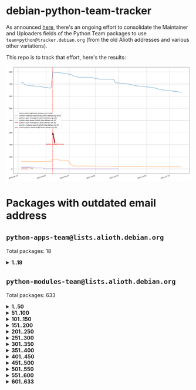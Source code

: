 # debian-python-team-tracker



As announced [here](https://lists.debian.org/debian-python/2021/08/msg00006.html), there's an ongoing effort to consolidate the Maintainer and Uploaders fields of the Python Team packages to use `team+python@tracker.debian.org` (from the old Alioth addresses and various other variations).



This repo is to track that effort, here's the results:



![Python team emails](images/python_team_emails.svg)


# Packages with outdated email address

## `python-apps-team@lists.alioth.debian.org`
Total packages: 18
<details>
<summary><b>1..18</b></summary>


| # | Package | Version |
| --- | --- | --- |
| 1 | [ctop](https://tracker.debian.org/ctop) | 1.0.0-2.1 |
| 2 | [cython](https://tracker.debian.org/cython) | 0.29.14-1 |
| 3 | [db2twitter](https://tracker.debian.org/db2twitter) | 0.6-1.1 |
| 4 | [dodgy](https://tracker.debian.org/dodgy) | 0.1.9-3 |
| 5 | [etm](https://tracker.debian.org/etm) | 3.2.30-1.1 |
| 6 | [firmware-microbit-micropython](https://tracker.debian.org/firmware-microbit-micropython) | 1.0.1-2 |
| 7 | [freealchemist](https://tracker.debian.org/freealchemist) | 0.5-1.1 |
| 8 | [kanboard-cli](https://tracker.debian.org/kanboard-cli) | 0.0.2-1.1 |
| 9 | [lightyears](https://tracker.debian.org/lightyears) | 1.4-2 |
| 10 | [muttdown](https://tracker.debian.org/muttdown) | 0.3.4-1 |
| 11 | [pelican](https://tracker.debian.org/pelican) | 4.0.1+dfsg-1.1 |
| 12 | [pipenv](https://tracker.debian.org/pipenv) | 11.9.0-1.1 |
| 13 | [prospector](https://tracker.debian.org/prospector) | 1.1.7-2 |
| 14 | [pybik](https://tracker.debian.org/pybik) | 3.0-3.1 |
| 15 | [retweet](https://tracker.debian.org/retweet) | 0.10-1.1 |
| 16 | [sen](https://tracker.debian.org/sen) | 0.6.1-0.1 |
| 17 | [sinntp](https://tracker.debian.org/sinntp) | 1.6-1.2 |
| 18 | [smem](https://tracker.debian.org/smem) | 1.5-1.1 |
</details>

## `python-modules-team@lists.alioth.debian.org`
Total packages: 633
<details>
<summary><b>1..50</b></summary>


| # | Package | Version |
| --- | --- | --- |
| 1 | [anorack](https://tracker.debian.org/anorack) | 0.2.7-1 |
| 2 | [anosql](https://tracker.debian.org/anosql) | 1.0.1-1 |
| 3 | [appdirs](https://tracker.debian.org/appdirs) | 1.4.4-1 |
| 4 | [asn1crypto](https://tracker.debian.org/asn1crypto) | 1.4.0-1 |
| 5 | [astral](https://tracker.debian.org/astral) | 1.6.1-2 |
| 6 | [authres](https://tracker.debian.org/authres) | 1.2.0-2 |
| 7 | [automat](https://tracker.debian.org/automat) | 20.2.0-1 |
| 8 | [azure-cosmos-table-python](https://tracker.debian.org/azure-cosmos-table-python) | 1.0.5+git20191025-5 |
| 9 | [bdist-nsi](https://tracker.debian.org/bdist-nsi) | 0.1.5-2 |
| 10 | [behave](https://tracker.debian.org/behave) | 1.2.6-3 |
| 11 | [bernhard](https://tracker.debian.org/bernhard) | 0.2.6-2 |
| 12 | [betamax](https://tracker.debian.org/betamax) | 0.8.1-2 |
| 13 | [bibtexparser](https://tracker.debian.org/bibtexparser) | 1.1.0+ds-3 |
| 14 | [binaryornot](https://tracker.debian.org/binaryornot) | 0.4.4+dfsg-4 |
| 15 | [bitstruct](https://tracker.debian.org/bitstruct) | 8.9.0-1 |
| 16 | [case](https://tracker.debian.org/case) | 1.5.3+dfsg-3 |
| 17 | [celery-batches](https://tracker.debian.org/celery-batches) | 0.2-2 |
| 18 | [celery-haystack](https://tracker.debian.org/celery-haystack) | 0.10-4 |
| 19 | [cerealizer](https://tracker.debian.org/cerealizer) | 0.8.1-3 |
| 20 | [chardet](https://tracker.debian.org/chardet) | 4.0.0-1 |
| 21 | [chargebee-python](https://tracker.debian.org/chargebee-python) | 1.6.6-1 |
| 22 | [chargebee2-python](https://tracker.debian.org/chargebee2-python) | 2.7.3-1 |
| 23 | [circuits](https://tracker.debian.org/circuits) | 3.1.0+ds1-2 |
| 24 | [codicefiscale](https://tracker.debian.org/codicefiscale) | 0.9+ds0-2 |
| 25 | [colorclass](https://tracker.debian.org/colorclass) | 2.2.0-2.1 |
| 26 | [colorspacious](https://tracker.debian.org/colorspacious) | 1.1.2-2 |
| 27 | [commonmark](https://tracker.debian.org/commonmark) | 0.9.1-3 |
| 28 | [constantly](https://tracker.debian.org/constantly) | 15.1.0-2 |
| 29 | [contextlib2](https://tracker.debian.org/contextlib2) | 0.6.0.post1-1 |
| 30 | [cookiecutter](https://tracker.debian.org/cookiecutter) | 1.7.3-1 |
| 31 | [coreapi](https://tracker.debian.org/coreapi) | 2.3.3-4 |
| 32 | [coreschema](https://tracker.debian.org/coreschema) | 0.0.4-3 |
| 33 | [cov-core](https://tracker.debian.org/cov-core) | 1.15.0-3 |
| 34 | [cppy](https://tracker.debian.org/cppy) | 1.1.0-2 |
| 35 | [cram](https://tracker.debian.org/cram) | 0.7-4 |
| 36 | [cssutils](https://tracker.debian.org/cssutils) | 1.0.2-3 |
| 37 | [d2to1](https://tracker.debian.org/d2to1) | 0.2.12-2 |
| 38 | [deap](https://tracker.debian.org/deap) | 1.3.1-2 |
| 39 | [debiancontributors](https://tracker.debian.org/debiancontributors) | 0.7.8-2 |
| 40 | [devpi-common](https://tracker.debian.org/devpi-common) | 3.2.2-1.1 |
| 41 | [django-ajax-selects](https://tracker.debian.org/django-ajax-selects) | 1.7.0-3 |
| 42 | [django-anymail](https://tracker.debian.org/django-anymail) | 7.1.0-1 |
| 43 | [django-bitfield](https://tracker.debian.org/django-bitfield) | 1.9.6-2 |
| 44 | [django-dirtyfields](https://tracker.debian.org/django-dirtyfields) | 1.3.1-2 |
| 45 | [django-downloadview](https://tracker.debian.org/django-downloadview) | 2.1.1-1 |
| 46 | [django-environ](https://tracker.debian.org/django-environ) | 0.4.4-2 |
| 47 | [django-filter](https://tracker.debian.org/django-filter) | 2.4.0-1 |
| 48 | [django-hvad](https://tracker.debian.org/django-hvad) | 1.8.0-1.1 |
| 49 | [django-impersonate](https://tracker.debian.org/django-impersonate) | 1.5-1 |
| 50 | [django-js-reverse](https://tracker.debian.org/django-js-reverse) | 0.7.3-1.1 |
</details>
<details>
<summary><b>51..100</b></summary>

| # | Package | Version |
| --- | --- | --- |
| 51 | [django-macaddress](https://tracker.debian.org/django-macaddress) | 1.5.0-2 |
| 52 | [django-markupfield](https://tracker.debian.org/django-markupfield) | 2.0.0-1 |
| 53 | [django-memoize](https://tracker.debian.org/django-memoize) | 2.2.0+dfsg-1 |
| 54 | [django-nose](https://tracker.debian.org/django-nose) | 1.4.6-2.1 |
| 55 | [django-notification](https://tracker.debian.org/django-notification) | 1.2.0-3 |
| 56 | [django-organizations](https://tracker.debian.org/django-organizations) | 1.1.2-1 |
| 57 | [django-pagination](https://tracker.debian.org/django-pagination) | 1.0.7-4 |
| 58 | [django-paintstore](https://tracker.debian.org/django-paintstore) | 0.2-4 |
| 59 | [django-picklefield](https://tracker.debian.org/django-picklefield) | 3.0.1-1 |
| 60 | [django-pipeline](https://tracker.debian.org/django-pipeline) | 1.6.14-3 |
| 61 | [django-q](https://tracker.debian.org/django-q) | 1.2.1-1 |
| 62 | [django-recurrence](https://tracker.debian.org/django-recurrence) | 1.10.3-1 |
| 63 | [django-redis-sessions](https://tracker.debian.org/django-redis-sessions) | 0.6.1-2 |
| 64 | [django-simple-redis-admin](https://tracker.debian.org/django-simple-redis-admin) | 1.4.0-2 |
| 65 | [django-stronghold](https://tracker.debian.org/django-stronghold) | 0.3.0+debian-2 |
| 66 | [django-webpack-loader](https://tracker.debian.org/django-webpack-loader) | 0.6.0-2 |
| 67 | [django-websocket-redis](https://tracker.debian.org/django-websocket-redis) | 0.4.7-2 |
| 68 | [django-wkhtmltopdf](https://tracker.debian.org/django-wkhtmltopdf) | 3.3.0-1 |
| 69 | [django-xmlrpc](https://tracker.debian.org/django-xmlrpc) | 0.1.8-2 |
| 70 | [djangorestframework-api-key](https://tracker.debian.org/djangorestframework-api-key) | 2.0.0-2 |
| 71 | [dkimpy](https://tracker.debian.org/dkimpy) | 1.0.5-1 |
| 72 | [dnsdiag](https://tracker.debian.org/dnsdiag) | 1.7.0-1 |
| 73 | [dockerpty](https://tracker.debian.org/dockerpty) | 0.4.1-2 |
| 74 | [dominate](https://tracker.debian.org/dominate) | 2.3.1-2 |
| 75 | [doublex](https://tracker.debian.org/doublex) | 1.9.2-1 |
| 76 | [drf-generators](https://tracker.debian.org/drf-generators) | 0.5.0-1 |
| 77 | [elasticsearch-curator](https://tracker.debian.org/elasticsearch-curator) | 5.8.1-1 |
| 78 | [entrypoints](https://tracker.debian.org/entrypoints) | 0.3-3 |
| 79 | [enum34](https://tracker.debian.org/enum34) | 1.1.6-4 |
| 80 | [enzyme](https://tracker.debian.org/enzyme) | 0.4.1-2 |
| 81 | [exam](https://tracker.debian.org/exam) | 0.10.5-3 |
| 82 | [factory-boy](https://tracker.debian.org/factory-boy) | 2.11.1-3 |
| 83 | [faker](https://tracker.debian.org/faker) | 0.9.3-0.1 |
| 84 | [fakesleep](https://tracker.debian.org/fakesleep) | 0.1-2 |
| 85 | [fastchunking](https://tracker.debian.org/fastchunking) | 0.0.3-2 |
| 86 | [feedgenerator](https://tracker.debian.org/feedgenerator) | 1.9-2 |
| 87 | [flake8-polyfill](https://tracker.debian.org/flake8-polyfill) | 1.0.2-2 |
| 88 | [flask-api](https://tracker.debian.org/flask-api) | 1.1+dfsg-1.1 |
| 89 | [flask-assets](https://tracker.debian.org/flask-assets) | 2.0-1 |
| 90 | [flask-babelex](https://tracker.debian.org/flask-babelex) | 0.9.4-1 |
| 91 | [flask-bcrypt](https://tracker.debian.org/flask-bcrypt) | 0.7.1-2 |
| 92 | [flask-compress](https://tracker.debian.org/flask-compress) | 1.4.0-3 |
| 93 | [flask-gravatar](https://tracker.debian.org/flask-gravatar) | 0.4.2-2 |
| 94 | [flask-htmlmin](https://tracker.debian.org/flask-htmlmin) | 1.3.2-2 |
| 95 | [flask-ldapconn](https://tracker.debian.org/flask-ldapconn) | 0.7.2-1.1 |
| 96 | [flask-limiter](https://tracker.debian.org/flask-limiter) | 1.0.1-2 |
| 97 | [flask-login](https://tracker.debian.org/flask-login) | 0.5.0-1 |
| 98 | [flask-mail](https://tracker.debian.org/flask-mail) | 0.9.1+dfsg1-1.1 |
| 99 | [flask-mongoengine](https://tracker.debian.org/flask-mongoengine) | 0.9.3-4 |
| 100 | [flask-multistatic](https://tracker.debian.org/flask-multistatic) | 1.0-2 |
</details>
<details>
<summary><b>101..150</b></summary>

| # | Package | Version |
| --- | --- | --- |
| 101 | [flask-paranoid](https://tracker.debian.org/flask-paranoid) | 0.2.0-3.1 |
| 102 | [flask-script](https://tracker.debian.org/flask-script) | 2.0.6-2 |
| 103 | [flask-silk](https://tracker.debian.org/flask-silk) | 0.2-18 |
| 104 | [flask-wtf](https://tracker.debian.org/flask-wtf) | 0.14.3-1 |
| 105 | [flufl.bounce](https://tracker.debian.org/flufl.bounce) | 3.0.1-1 |
| 106 | [flufl.enum](https://tracker.debian.org/flufl.enum) | 4.1.1-3 |
| 107 | [flufl.i18n](https://tracker.debian.org/flufl.i18n) | 3.0.1-1 |
| 108 | [flufl.lock](https://tracker.debian.org/flufl.lock) | 5.0.1-1 |
| 109 | [flufl.password](https://tracker.debian.org/flufl.password) | 1.3-3 |
| 110 | [flufl.testing](https://tracker.debian.org/flufl.testing) | 0.7-2 |
| 111 | [gerritlib](https://tracker.debian.org/gerritlib) | 0.8.0-2 |
| 112 | [gmplot](https://tracker.debian.org/gmplot) | 1.2.0-2 |
| 113 | [gtextfsm](https://tracker.debian.org/gtextfsm) | 1.1.0-2 |
| 114 | [gtts](https://tracker.debian.org/gtts) | 2.0.3-1 |
| 115 | [gtts-token](https://tracker.debian.org/gtts-token) | 1.1.3-1 |
| 116 | [guzzle-sphinx-theme](https://tracker.debian.org/guzzle-sphinx-theme) | 0.7.11-5 |
| 117 | [hachoir](https://tracker.debian.org/hachoir) | 3.1.0+dfsg-3 |
| 118 | [haproxy-log-analysis](https://tracker.debian.org/haproxy-log-analysis) | 2.0~b0-2 |
| 119 | [heapdict](https://tracker.debian.org/heapdict) | 1.0.1-1 |
| 120 | [hiro](https://tracker.debian.org/hiro) | 0.5-2 |
| 121 | [httpx](https://tracker.debian.org/httpx) | 0.16.1-1 |
| 122 | [hypothesis-auto](https://tracker.debian.org/hypothesis-auto) | 1.1.4-2 |
| 123 | [importmagic](https://tracker.debian.org/importmagic) | 0.1.7-2 |
| 124 | [inflection](https://tracker.debian.org/inflection) | 0.3.1-2 |
| 125 | [isodate](https://tracker.debian.org/isodate) | 0.6.0-2 |
| 126 | [itypes](https://tracker.debian.org/itypes) | 1.1.0-4 |
| 127 | [jaraco.itertools](https://tracker.debian.org/jaraco.itertools) | 2.0.1-4 |
| 128 | [javaproperties](https://tracker.debian.org/javaproperties) | 0.7.0-1 |
| 129 | [jinja2-time](https://tracker.debian.org/jinja2-time) | 0.2.0-2 |
| 130 | [jpylyzer](https://tracker.debian.org/jpylyzer) | 2.0.0-3 |
| 131 | [json-tricks](https://tracker.debian.org/json-tricks) | 3.11.0-2 |
| 132 | [jsonhyperschema-codec](https://tracker.debian.org/jsonhyperschema-codec) | 1.0.3-2 |
| 133 | [junos-eznc](https://tracker.debian.org/junos-eznc) | 2.1.7-3 |
| 134 | [jupyter-sphinx-theme](https://tracker.debian.org/jupyter-sphinx-theme) | 0.0.6+ds1-10 |
| 135 | [kitchen](https://tracker.debian.org/kitchen) | 1.2.6-2 |
| 136 | [kivy](https://tracker.debian.org/kivy) | 1.11.0-2 |
| 137 | [lazr.delegates](https://tracker.debian.org/lazr.delegates) | 2.0.3-2 |
| 138 | [lazr.smtptest](https://tracker.debian.org/lazr.smtptest) | 2.0.3-2 |
| 139 | [lexicon](https://tracker.debian.org/lexicon) | 3.3.17-1 |
| 140 | [libthumbor](https://tracker.debian.org/libthumbor) | 1.3.3-2 |
| 141 | [logilab-constraint](https://tracker.debian.org/logilab-constraint) | 0.6.0-2 |
| 142 | [mako](https://tracker.debian.org/mako) | 1.1.3+ds1-2 |
| 143 | [manuel](https://tracker.debian.org/manuel) | 1.10.1-2 |
| 144 | [markupsafe](https://tracker.debian.org/markupsafe) | 1.1.1-1 |
| 145 | [mercurial-extension-utils](https://tracker.debian.org/mercurial-extension-utils) | 1.5.1-1 |
| 146 | [mercurial-extension-utils](https://tracker.debian.org/mercurial-extension-utils) | 1.5.1-3 |
| 147 | [mercurial-keyring](https://tracker.debian.org/mercurial-keyring) | 1.3.1-3 |
| 148 | [microsoft-authentication-extensions-for-python](https://tracker.debian.org/microsoft-authentication-extensions-for-python) | 0.3.0-1 |
| 149 | [milksnake](https://tracker.debian.org/milksnake) | 0.1.5-1 |
| 150 | [mimerender](https://tracker.debian.org/mimerender) | 0.6.0-2 |
</details>
<details>
<summary><b>151..200</b></summary>

| # | Package | Version |
| --- | --- | --- |
| 151 | [mmllib](https://tracker.debian.org/mmllib) | 0.3.0.post1-2 |
| 152 | [mockldap](https://tracker.debian.org/mockldap) | 0.3.0-4 |
| 153 | [modernize](https://tracker.debian.org/modernize) | 0.7-2 |
| 154 | [moksha.common](https://tracker.debian.org/moksha.common) | 1.2.5-4 |
| 155 | [mrtparse](https://tracker.debian.org/mrtparse) | 1.6-2 |
| 156 | [musicbrainzngs](https://tracker.debian.org/musicbrainzngs) | 0.7.1-2 |
| 157 | [mutagen](https://tracker.debian.org/mutagen) | 1.45.1-2 |
| 158 | [mwic](https://tracker.debian.org/mwic) | 0.7.8-1 |
| 159 | [mysql-connector-python](https://tracker.debian.org/mysql-connector-python) | 8.0.15-2 |
| 160 | [nb2plots](https://tracker.debian.org/nb2plots) | 0.6-2 |
| 161 | [netmiko](https://tracker.debian.org/netmiko) | 2.4.2-1 |
| 162 | [networkx](https://tracker.debian.org/networkx) | 2.5+ds-2 |
| 163 | [nose](https://tracker.debian.org/nose) | 1.3.7-6 |
| 164 | [nose2](https://tracker.debian.org/nose2) | 0.9.2-1 |
| 165 | [nose2-cov](https://tracker.debian.org/nose2-cov) | 1.0a4-3 |
| 166 | [ntplib](https://tracker.debian.org/ntplib) | 0.3.3-2 |
| 167 | [numpy-stl](https://tracker.debian.org/numpy-stl) | 2.9.0-1 |
| 168 | [numpydoc](https://tracker.debian.org/numpydoc) | 1.1.0-3 |
| 169 | [obsub](https://tracker.debian.org/obsub) | 0.2-4 |
| 170 | [okasha](https://tracker.debian.org/okasha) | 0.2.4-4 |
| 171 | [overpass](https://tracker.debian.org/overpass) | 0.7-1 |
| 172 | [pastescript](https://tracker.debian.org/pastescript) | 2.0.2-4 |
| 173 | [pcapy](https://tracker.debian.org/pcapy) | 0.11.4-2 |
| 174 | [pdfkit](https://tracker.debian.org/pdfkit) | 0.6.1-2 |
| 175 | [pep8](https://tracker.debian.org/pep8) | 1.7.1-9 |
| 176 | [pep8-naming](https://tracker.debian.org/pep8-naming) | 0.10.0-1 |
| 177 | [pg8000](https://tracker.debian.org/pg8000) | 1.10.6-2 |
| 178 | [pidcat](https://tracker.debian.org/pidcat) | 2.1.0-4 |
| 179 | [pilkit](https://tracker.debian.org/pilkit) | 2.0-3 |
| 180 | [plastex](https://tracker.debian.org/plastex) | 2.1-2 |
| 181 | [ply](https://tracker.debian.org/ply) | 3.11-4 |
| 182 | [portio](https://tracker.debian.org/portio) | 0.5-4 |
| 183 | [postgresfixture](https://tracker.debian.org/postgresfixture) | 0.4.2-1 |
| 184 | [power](https://tracker.debian.org/power) | 1.4+dfsg-4 |
| 185 | [pprintpp](https://tracker.debian.org/pprintpp) | 0.4.0-2 |
| 186 | [preggy](https://tracker.debian.org/preggy) | 1.4.4-1 |
| 187 | [prettytable](https://tracker.debian.org/prettytable) | 0.7.2-5 |
| 188 | [proxmoxer](https://tracker.debian.org/proxmoxer) | 1.0.3-2 |
| 189 | [ptable](https://tracker.debian.org/ptable) | 0.9.2-2 |
| 190 | [py-macaroon-bakery](https://tracker.debian.org/py-macaroon-bakery) | 1.3.1-1 |
| 191 | [py-radix](https://tracker.debian.org/py-radix) | 0.10.0-3 |
| 192 | [py3dns](https://tracker.debian.org/py3dns) | 3.2.1-1 |
| 193 | [pyasn1](https://tracker.debian.org/pyasn1) | 0.4.8-1 |
| 194 | [pybindgen](https://tracker.debian.org/pybindgen) | 0.20.0+dfsg1-2 |
| 195 | [pycairo](https://tracker.debian.org/pycairo) | 1.16.2-3 |
| 196 | [pycairo](https://tracker.debian.org/pycairo) | 1.16.2-4 |
| 197 | [pycallgraph](https://tracker.debian.org/pycallgraph) | 1.1.3-1.2 |
| 198 | [pycifrw](https://tracker.debian.org/pycifrw) | 4.4-2 |
| 199 | [pyclamd](https://tracker.debian.org/pyclamd) | 0.4.0-2 |
| 200 | [pycodestyle](https://tracker.debian.org/pycodestyle) | 2.6.0-1 |
</details>
<details>
<summary><b>201..250</b></summary>

| # | Package | Version |
| --- | --- | --- |
| 201 | [pycparser](https://tracker.debian.org/pycparser) | 2.20-3 |
| 202 | [pycxx](https://tracker.debian.org/pycxx) | 7.1.4-0.2 |
| 203 | [pydbus](https://tracker.debian.org/pydbus) | 0.6.0-4 |
| 204 | [pydenticon](https://tracker.debian.org/pydenticon) | 0.3.1-2 |
| 205 | [pydispatcher](https://tracker.debian.org/pydispatcher) | 2.0.5-2 |
| 206 | [pydle](https://tracker.debian.org/pydle) | 0.9.4-2 |
| 207 | [pyeapi](https://tracker.debian.org/pyeapi) | 0.8.1-2 |
| 208 | [pyee](https://tracker.debian.org/pyee) | 7.0.2-1 |
| 209 | [pyenchant](https://tracker.debian.org/pyenchant) | 3.2.0-1 |
| 210 | [pyfg](https://tracker.debian.org/pyfg) | 0.50-2 |
| 211 | [pyfiglet](https://tracker.debian.org/pyfiglet) | 0.8.0+dfsg-1 |
| 212 | [pyfribidi](https://tracker.debian.org/pyfribidi) | 0.12.0+repack-7 |
| 213 | [pygame](https://tracker.debian.org/pygame) | 1.9.6+dfsg-2 |
| 214 | [pygeoif](https://tracker.debian.org/pygeoif) | 0.7-2 |
| 215 | [pygments](https://tracker.debian.org/pygments) | 2.3.1+dfsg-3 |
| 216 | [pygtail](https://tracker.debian.org/pygtail) | 0.6.1-2 |
| 217 | [pygtkspellcheck](https://tracker.debian.org/pygtkspellcheck) | 4.0.5-2 |
| 218 | [pyhamcrest](https://tracker.debian.org/pyhamcrest) | 1.9.0-3 |
| 219 | [pyinotify](https://tracker.debian.org/pyinotify) | 0.9.6-1.3 |
| 220 | [pyiosxr](https://tracker.debian.org/pyiosxr) | 0.52-1.1 |
| 221 | [pyjavaproperties](https://tracker.debian.org/pyjavaproperties) | 0.7-2 |
| 222 | [pyjokes](https://tracker.debian.org/pyjokes) | 0.5.0-3 |
| 223 | [pykcs11](https://tracker.debian.org/pykcs11) | 1.5.10-1 |
| 224 | [pylama](https://tracker.debian.org/pylama) | 7.4.3-3 |
| 225 | [pylibmc](https://tracker.debian.org/pylibmc) | 1.5.2-3 |
| 226 | [pylint-celery](https://tracker.debian.org/pylint-celery) | 0.3-5 |
| 227 | [pylint-common](https://tracker.debian.org/pylint-common) | 0.2.5-4 |
| 228 | [pylint-django](https://tracker.debian.org/pylint-django) | 2.0.13-1 |
| 229 | [pylint-flask](https://tracker.debian.org/pylint-flask) | 0.5-4 |
| 230 | [pylint-plugin-utils](https://tracker.debian.org/pylint-plugin-utils) | 0.6-1 |
| 231 | [pymacs](https://tracker.debian.org/pymacs) | 0.25-3 |
| 232 | [pymilter](https://tracker.debian.org/pymilter) | 1.0.4-2 |
| 233 | [pymodbus](https://tracker.debian.org/pymodbus) | 2.1.0+dfsg-2 |
| 234 | [pymssql](https://tracker.debian.org/pymssql) | 2.1.4+dfsg-3 |
| 235 | [pynag](https://tracker.debian.org/pynag) | 1.1.2+dfsg-2 |
| 236 | [pynliner](https://tracker.debian.org/pynliner) | 0.8.0-2 |
| 237 | [pyopengl](https://tracker.debian.org/pyopengl) | 3.1.5+dfsg-1 |
| 238 | [pyparsing](https://tracker.debian.org/pyparsing) | 2.4.7-1 |
| 239 | [pyphen](https://tracker.debian.org/pyphen) | 0.9.5-3 |
| 240 | [pyprind](https://tracker.debian.org/pyprind) | 2.11.2-2 |
| 241 | [pyquery](https://tracker.debian.org/pyquery) | 1.2.9-4 |
| 242 | [pyrad](https://tracker.debian.org/pyrad) | 2.1-2 |
| 243 | [pyrsistent](https://tracker.debian.org/pyrsistent) | 0.15.5-1 |
| 244 | [pysimplesoap](https://tracker.debian.org/pysimplesoap) | 1.16.2-3 |
| 245 | [pysmi](https://tracker.debian.org/pysmi) | 0.3.2-2 |
| 246 | [pysodium](https://tracker.debian.org/pysodium) | 0.7.0-2 |
| 247 | [pyspf](https://tracker.debian.org/pyspf) | 2.0.14-2 |
| 248 | [pysrt](https://tracker.debian.org/pysrt) | 1.0.1-2 |
| 249 | [pyssim](https://tracker.debian.org/pyssim) | 0.2-2 |
| 250 | [pytaglib](https://tracker.debian.org/pytaglib) | 0.3.6+dfsg-2 |
</details>
<details>
<summary><b>251..300</b></summary>

| # | Package | Version |
| --- | --- | --- |
| 251 | [pytds](https://tracker.debian.org/pytds) | 1.10.0-1 |
| 252 | [pytest-arraydiff](https://tracker.debian.org/pytest-arraydiff) | 0.3-1 |
| 253 | [pytest-bdd](https://tracker.debian.org/pytest-bdd) | 3.2.1-1 |
| 254 | [pytest-cookies](https://tracker.debian.org/pytest-cookies) | 0.4.0-1 |
| 255 | [pytest-django](https://tracker.debian.org/pytest-django) | 3.5.1-1 |
| 256 | [pytest-expect](https://tracker.debian.org/pytest-expect) | 1.1.0-2 |
| 257 | [pytest-forked](https://tracker.debian.org/pytest-forked) | 1.3.0-1 |
| 258 | [pytest-httpbin](https://tracker.debian.org/pytest-httpbin) | 1.0.0-2 |
| 259 | [pytest-instafail](https://tracker.debian.org/pytest-instafail) | 0.4.2-1 |
| 260 | [pytest-remotedata](https://tracker.debian.org/pytest-remotedata) | 0.3.2-1 |
| 261 | [pytest-runner](https://tracker.debian.org/pytest-runner) | 2.11.1-1.2 |
| 262 | [pytest-sugar](https://tracker.debian.org/pytest-sugar) | 0.9.4-1 |
| 263 | [pytest-tornado](https://tracker.debian.org/pytest-tornado) | 0.8.1-1 |
| 264 | [pytest-vcr](https://tracker.debian.org/pytest-vcr) | 1.0.2-2 |
| 265 | [python-activipy](https://tracker.debian.org/python-activipy) | 0.1-7 |
| 266 | [python-adal](https://tracker.debian.org/python-adal) | 1.2.2-1 |
| 267 | [python-agate-excel](https://tracker.debian.org/python-agate-excel) | 0.2.3-1 |
| 268 | [python-aiohttp-security](https://tracker.debian.org/python-aiohttp-security) | 0.4.0-2 |
| 269 | [python-aiohttp-session](https://tracker.debian.org/python-aiohttp-session) | 2.9.0-2 |
| 270 | [python-aioinflux](https://tracker.debian.org/python-aioinflux) | 0.9.0-2 |
| 271 | [python-aiomeasures](https://tracker.debian.org/python-aiomeasures) | 0.5.14-3 |
| 272 | [python-amqplib](https://tracker.debian.org/python-amqplib) | 1.0.2-2 |
| 273 | [python-apptools](https://tracker.debian.org/python-apptools) | 4.5.0-1.1 |
| 274 | [python-aptly](https://tracker.debian.org/python-aptly) | 0.12.10-2 |
| 275 | [python-args](https://tracker.debian.org/python-args) | 0.1.0-3 |
| 276 | [python-arpy](https://tracker.debian.org/python-arpy) | 1.1.1-4 |
| 277 | [python-astor](https://tracker.debian.org/python-astor) | 0.8.1-1 |
| 278 | [python-async-timeout](https://tracker.debian.org/python-async-timeout) | 3.0.1-1.1 |
| 279 | [python-base58](https://tracker.debian.org/python-base58) | 1.0.3-1.1 |
| 280 | [python-bcdoc](https://tracker.debian.org/python-bcdoc) | 0.16.0-2 |
| 281 | [python-bioblend](https://tracker.debian.org/python-bioblend) | 0.7.0-3 |
| 282 | [python-bitbucket-api](https://tracker.debian.org/python-bitbucket-api) | 0.5.0-3 |
| 283 | [python-box](https://tracker.debian.org/python-box) | 3.4.6-2 |
| 284 | [python-btrees](https://tracker.debian.org/python-btrees) | 4.3.1-2 |
| 285 | [python-cachecontrol](https://tracker.debian.org/python-cachecontrol) | 0.12.6-1 |
| 286 | [python-can](https://tracker.debian.org/python-can) | 3.3.2.final~github-2 |
| 287 | [python-cement](https://tracker.debian.org/python-cement) | 2.10.0-2 |
| 288 | [python-cerberus](https://tracker.debian.org/python-cerberus) | 1.3.2-1 |
| 289 | [python-click-log](https://tracker.debian.org/python-click-log) | 0.2.1-2 |
| 290 | [python-click-threading](https://tracker.debian.org/python-click-threading) | 0.4.4-2 |
| 291 | [python-clint](https://tracker.debian.org/python-clint) | 0.5.1-3 |
| 292 | [python-cluster](https://tracker.debian.org/python-cluster) | 1.3.3-3 |
| 293 | [python-cmarkgfm](https://tracker.debian.org/python-cmarkgfm) | 0.4.2-1 |
| 294 | [python-coloredlogs](https://tracker.debian.org/python-coloredlogs) | 7.3-2 |
| 295 | [python-colour](https://tracker.debian.org/python-colour) | 0.1.5-2 |
| 296 | [python-commentjson](https://tracker.debian.org/python-commentjson) | 0.8.3-2 |
| 297 | [python-consul](https://tracker.debian.org/python-consul) | 0.7.1-1.1 |
| 298 | [python-cookies](https://tracker.debian.org/python-cookies) | 2.2.1-3 |
| 299 | [python-cpuinfo](https://tracker.debian.org/python-cpuinfo) | 5.0.0-2 |
| 300 | [python-crcmod](https://tracker.debian.org/python-crcmod) | 1.7+dfsg-2 |
</details>
<details>
<summary><b>301..350</b></summary>

| # | Package | Version |
| --- | --- | --- |
| 301 | [python-cs](https://tracker.debian.org/python-cs) | 2.7.1-1 |
| 302 | [python-cssselect2](https://tracker.debian.org/python-cssselect2) | 0.3.0-1 |
| 303 | [python-dbfread](https://tracker.debian.org/python-dbfread) | 2.0.7-3 |
| 304 | [python-decorator](https://tracker.debian.org/python-decorator) | 4.4.2-2 |
| 305 | [python-demjson](https://tracker.debian.org/python-demjson) | 2.2.4-5 |
| 306 | [python-diaspy](https://tracker.debian.org/python-diaspy) | 0.6.0-2 |
| 307 | [python-dict2xml](https://tracker.debian.org/python-dict2xml) | 1.7.0-1 |
| 308 | [python-dictobj](https://tracker.debian.org/python-dictobj) | 0.4-4 |
| 309 | [python-distro](https://tracker.debian.org/python-distro) | 1.5.0-1 |
| 310 | [python-distutils-extra](https://tracker.debian.org/python-distutils-extra) | 2.45 |
| 311 | [python-django-casclient](https://tracker.debian.org/python-django-casclient) | 1.5.3-1 |
| 312 | [python-django-dbconn-retry](https://tracker.debian.org/python-django-dbconn-retry) | 0.1.5-1.1 |
| 313 | [python-django-etcd-settings](https://tracker.debian.org/python-django-etcd-settings) | 0.1.13+dfsg-3 |
| 314 | [python-django-gravatar2](https://tracker.debian.org/python-django-gravatar2) | 1.4.4-2 |
| 315 | [python-django-jsonfield](https://tracker.debian.org/python-django-jsonfield) | 1.4.0-2 |
| 316 | [python-django-push-notifications](https://tracker.debian.org/python-django-push-notifications) | 1.4.1-1 |
| 317 | [python-django-simple-history](https://tracker.debian.org/python-django-simple-history) | 2.7.0-1.1 |
| 318 | [python-django-split-settings](https://tracker.debian.org/python-django-split-settings) | 0.3.0-2 |
| 319 | [python-dnslib](https://tracker.debian.org/python-dnslib) | 0.9.14-1 |
| 320 | [python-docutils](https://tracker.debian.org/python-docutils) | 0.16+dfsg-2 |
| 321 | [python-doubleratchet](https://tracker.debian.org/python-doubleratchet) | 0.6.0-2 |
| 322 | [python-dpkt](https://tracker.debian.org/python-dpkt) | 1.9.2-2 |
| 323 | [python-easywebdav](https://tracker.debian.org/python-easywebdav) | 1.2.0-8 |
| 324 | [python-enable](https://tracker.debian.org/python-enable) | 4.8.1-1 |
| 325 | [python-envisage](https://tracker.debian.org/python-envisage) | 4.9.0-2.1 |
| 326 | [python-envparse](https://tracker.debian.org/python-envparse) | 0.2.0-2 |
| 327 | [python-envs](https://tracker.debian.org/python-envs) | 1.2.6-1.1 |
| 328 | [python-epc](https://tracker.debian.org/python-epc) | 0.0.5-3 |
| 329 | [python-etcd](https://tracker.debian.org/python-etcd) | 0.4.5-2 |
| 330 | [python-ethtool](https://tracker.debian.org/python-ethtool) | 0.14-3 |
| 331 | [python-ewmh](https://tracker.debian.org/python-ewmh) | 0.1.6-2 |
| 332 | [python-exchangelib](https://tracker.debian.org/python-exchangelib) | 3.2.0-1 |
| 333 | [python-exotel](https://tracker.debian.org/python-exotel) | 0.1.5-2 |
| 334 | [python-fastimport](https://tracker.debian.org/python-fastimport) | 0.9.8-5 |
| 335 | [python-feather-format](https://tracker.debian.org/python-feather-format) | 0.3.1+dfsg1-4 |
| 336 | [python-flaky](https://tracker.debian.org/python-flaky) | 3.7.0-1 |
| 337 | [python-flask-jwt-extended](https://tracker.debian.org/python-flask-jwt-extended) | 3.24.1-2 |
| 338 | [python-flask-marshmallow](https://tracker.debian.org/python-flask-marshmallow) | 0.10.1-4 |
| 339 | [python-flask-seeder](https://tracker.debian.org/python-flask-seeder) | 0.1~a2-2 |
| 340 | [python-ftputil](https://tracker.debian.org/python-ftputil) | 3.4-3 |
| 341 | [python-genty](https://tracker.debian.org/python-genty) | 1.3.2-1 |
| 342 | [python-geoip](https://tracker.debian.org/python-geoip) | 1.3.2-3 |
| 343 | [python-geoip2](https://tracker.debian.org/python-geoip2) | 2.9.0+dfsg1-2 |
| 344 | [python-getdns](https://tracker.debian.org/python-getdns) | 1.0.0~b1-2 |
| 345 | [python-gflags](https://tracker.debian.org/python-gflags) | 1.5.1-7 |
| 346 | [python-glob2](https://tracker.debian.org/python-glob2) | 0.5-3 |
| 347 | [python-gntp](https://tracker.debian.org/python-gntp) | 1.0.3-2 |
| 348 | [python-guizero](https://tracker.debian.org/python-guizero) | 1.1.0+dfsg1-2 |
| 349 | [python-hashids](https://tracker.debian.org/python-hashids) | 1.3.1-1 |
| 350 | [python-hidapi](https://tracker.debian.org/python-hidapi) | 0.9.0.post3-2 |
</details>
<details>
<summary><b>351..400</b></summary>

| # | Package | Version |
| --- | --- | --- |
| 351 | [python-hiredis](https://tracker.debian.org/python-hiredis) | 1.0.1-1 |
| 352 | [python-hpilo](https://tracker.debian.org/python-hpilo) | 4.3-3 |
| 353 | [python-html2text](https://tracker.debian.org/python-html2text) | 2020.1.16-1 |
| 354 | [python-http-parser](https://tracker.debian.org/python-http-parser) | 0.9.0-1 |
| 355 | [python-httptools](https://tracker.debian.org/python-httptools) | 0.1.1-1 |
| 356 | [python-icalendar](https://tracker.debian.org/python-icalendar) | 4.0.3-4 |
| 357 | [python-idna](https://tracker.debian.org/python-idna) | 2.10-1 |
| 358 | [python-iniparse](https://tracker.debian.org/python-iniparse) | 0.4-3 |
| 359 | [python-ipaddr](https://tracker.debian.org/python-ipaddr) | 2.2.0-4 |
| 360 | [python-ipaddress](https://tracker.debian.org/python-ipaddress) | 1.0.23-1 |
| 361 | [python-ipfix](https://tracker.debian.org/python-ipfix) | 0.9.7-2 |
| 362 | [python-irodsclient](https://tracker.debian.org/python-irodsclient) | 0.8.1-2 |
| 363 | [python-isc-dhcp-leases](https://tracker.debian.org/python-isc-dhcp-leases) | 0.9.1-2 |
| 364 | [python-iso3166](https://tracker.debian.org/python-iso3166) | 0.8.git20170319-2 |
| 365 | [python-isoweek](https://tracker.debian.org/python-isoweek) | 1.3.3-3 |
| 366 | [python-jmespath](https://tracker.debian.org/python-jmespath) | 0.10.0-1 |
| 367 | [python-jsonrpc](https://tracker.debian.org/python-jsonrpc) | 1.13.0-1 |
| 368 | [python-junit-xml](https://tracker.debian.org/python-junit-xml) | 1.9-1 |
| 369 | [python-kanboard](https://tracker.debian.org/python-kanboard) | 1.0.1-1.1 |
| 370 | [python-keyring](https://tracker.debian.org/python-keyring) | 18.0.1-2 |
| 371 | [python-langdetect](https://tracker.debian.org/python-langdetect) | 1.0.7-4 |
| 372 | [python-ldap](https://tracker.debian.org/python-ldap) | 3.2.0-4 |
| 373 | [python-ldapdomaindump](https://tracker.debian.org/python-ldapdomaindump) | 0.9.3-1 |
| 374 | [python-libguess](https://tracker.debian.org/python-libguess) | 1.1-4 |
| 375 | [python-logfury](https://tracker.debian.org/python-logfury) | 0.1.2-4 |
| 376 | [python-lupa](https://tracker.debian.org/python-lupa) | 1.9+dfsg-1 |
| 377 | [python-mailer](https://tracker.debian.org/python-mailer) | 0.8.1-4 |
| 378 | [python-mastodon](https://tracker.debian.org/python-mastodon) | 1.5.1-1 |
| 379 | [python-mbed-host-tests](https://tracker.debian.org/python-mbed-host-tests) | 1.4.4-3 |
| 380 | [python-mbed-ls](https://tracker.debian.org/python-mbed-ls) | 1.6.2+dfsg-3 |
| 381 | [python-mccabe](https://tracker.debian.org/python-mccabe) | 0.6.1-3 |
| 382 | [python-measurement](https://tracker.debian.org/python-measurement) | 2.0.1-2 |
| 383 | [python-mechanize](https://tracker.debian.org/python-mechanize) | 1:0.4.5-2 |
| 384 | [python-meld3](https://tracker.debian.org/python-meld3) | 1.0.2-3 |
| 385 | [python-mnemonic](https://tracker.debian.org/python-mnemonic) | 0.19-1 |
| 386 | [python-model-mommy](https://tracker.debian.org/python-model-mommy) | 1.6.0-2 |
| 387 | [python-morris](https://tracker.debian.org/python-morris) | 1.2-2 |
| 388 | [python-mpegdash](https://tracker.debian.org/python-mpegdash) | 0.2.0-1 |
| 389 | [python-mpv](https://tracker.debian.org/python-mpv) | 0.5.2-1 |
| 390 | [python-msrestazure](https://tracker.debian.org/python-msrestazure) | 0.6.2-1 |
| 391 | [python-multidict](https://tracker.debian.org/python-multidict) | 5.1.0-1 |
| 392 | [python-munch](https://tracker.debian.org/python-munch) | 2.3.2-2 |
| 393 | [python-murmurhash](https://tracker.debian.org/python-murmurhash) | 1.0.2-1 |
| 394 | [python-nacl](https://tracker.debian.org/python-nacl) | 1.4.0-1 |
| 395 | [python-nine](https://tracker.debian.org/python-nine) | 1.1.0-1 |
| 396 | [python-noise](https://tracker.debian.org/python-noise) | 1.2.3-3 |
| 397 | [python-notify2](https://tracker.debian.org/python-notify2) | 0.3-4 |
| 398 | [python-ntlm-auth](https://tracker.debian.org/python-ntlm-auth) | 1.4.0-1 |
| 399 | [python-oauth](https://tracker.debian.org/python-oauth) | 1.0.1-6 |
| 400 | [python-odf](https://tracker.debian.org/python-odf) | 1.4.1-1 |
</details>
<details>
<summary><b>401..450</b></summary>

| # | Package | Version |
| --- | --- | --- |
| 401 | [python-offtrac](https://tracker.debian.org/python-offtrac) | 0.1.0-2.1 |
| 402 | [python-ofxclient](https://tracker.debian.org/python-ofxclient) | 2.0.4-2 |
| 403 | [python-opcua](https://tracker.debian.org/python-opcua) | 0.98.11-1 |
| 404 | [python-openid-cla](https://tracker.debian.org/python-openid-cla) | 1.2-2 |
| 405 | [python-openid-teams](https://tracker.debian.org/python-openid-teams) | 1.2-2 |
| 406 | [python-openidc-client](https://tracker.debian.org/python-openidc-client) | 0.6.0-1.1 |
| 407 | [python-opentimestamps](https://tracker.debian.org/python-opentimestamps) | 0.4.1-1 |
| 408 | [python-padme](https://tracker.debian.org/python-padme) | 1.1.1-3 |
| 409 | [python-pampy](https://tracker.debian.org/python-pampy) | 1.8.4-2 |
| 410 | [python-pamqp](https://tracker.debian.org/python-pamqp) | 2.3.0-2 |
| 411 | [python-parse-type](https://tracker.debian.org/python-parse-type) | 0.3.4-3 |
| 412 | [python-path-and-address](https://tracker.debian.org/python-path-and-address) | 2.0.1-2 |
| 413 | [python-pathtools](https://tracker.debian.org/python-pathtools) | 0.1.2-4 |
| 414 | [python-paypal](https://tracker.debian.org/python-paypal) | 1.2.5-3 |
| 415 | [python-peakutils](https://tracker.debian.org/python-peakutils) | 1.3.3+ds-2 |
| 416 | [python-pem](https://tracker.debian.org/python-pem) | 19.1.0-1 |
| 417 | [python-persistent](https://tracker.debian.org/python-persistent) | 4.6.4-0.2 |
| 418 | [python-pex](https://tracker.debian.org/python-pex) | 1.1.14-3.1 |
| 419 | [python-pgbouncer](https://tracker.debian.org/python-pgbouncer) | 0.0.9-3 |
| 420 | [python-pgpdump](https://tracker.debian.org/python-pgpdump) | 1.5-2 |
| 421 | [python-pgspecial](https://tracker.debian.org/python-pgspecial) | 1.11.10+dfsg1-1 |
| 422 | [python-phonenumbers](https://tracker.debian.org/python-phonenumbers) | 8.12.1-1 |
| 423 | [python-picklable-itertools](https://tracker.debian.org/python-picklable-itertools) | 0.1.1-3 |
| 424 | [python-pika](https://tracker.debian.org/python-pika) | 0.11.0-5 |
| 425 | [python-plac](https://tracker.debian.org/python-plac) | 0.9.6-1.1 |
| 426 | [python-plaster](https://tracker.debian.org/python-plaster) | 1.0-2 |
| 427 | [python-plaster-pastedeploy](https://tracker.debian.org/python-plaster-pastedeploy) | 0.5-3 |
| 428 | [python-prctl](https://tracker.debian.org/python-prctl) | 1.7-2 |
| 429 | [python-preshed](https://tracker.debian.org/python-preshed) | 3.0.2-1 |
| 430 | [python-pretend](https://tracker.debian.org/python-pretend) | 1.0.9-1 |
| 431 | [python-prettylog](https://tracker.debian.org/python-prettylog) | 0.1.0-2 |
| 432 | [python-priority](https://tracker.debian.org/python-priority) | 1.3.0-3 |
| 433 | [python-progress](https://tracker.debian.org/python-progress) | 1.5-1 |
| 434 | [python-progressbar](https://tracker.debian.org/python-progressbar) | 2.5-2 |
| 435 | [python-protego](https://tracker.debian.org/python-protego) | 0.1.16+dfsg-2 |
| 436 | [python-prov](https://tracker.debian.org/python-prov) | 1.5.2-2 |
| 437 | [python-pskc](https://tracker.debian.org/python-pskc) | 1.1-3 |
| 438 | [python-publicsuffix2](https://tracker.debian.org/python-publicsuffix2) | 2.20191221-2 |
| 439 | [python-py-zipkin](https://tracker.debian.org/python-py-zipkin) | 0.15.0-1.1 |
| 440 | [python-pyasn1-modules](https://tracker.debian.org/python-pyasn1-modules) | 0.2.1-1 |
| 441 | [python-pyface](https://tracker.debian.org/python-pyface) | 6.1.2-2 |
| 442 | [python-pyftpdlib](https://tracker.debian.org/python-pyftpdlib) | 1.5.4-2 |
| 443 | [python-pygerrit2](https://tracker.debian.org/python-pygerrit2) | 2.0.4-2 |
| 444 | [python-pygtrie](https://tracker.debian.org/python-pygtrie) | 2.2-1.1 |
| 445 | [python-pypump](https://tracker.debian.org/python-pypump) | 0.7-3 |
| 446 | [python-pysnmp4-apps](https://tracker.debian.org/python-pysnmp4-apps) | 0.3.2-2.2 |
| 447 | [python-pysnmp4-mibs](https://tracker.debian.org/python-pysnmp4-mibs) | 0.1.3-3 |
| 448 | [python-pytest-benchmark](https://tracker.debian.org/python-pytest-benchmark) | 3.2.2-2 |
| 449 | [python-pyvmomi](https://tracker.debian.org/python-pyvmomi) | 6.7.1-3 |
| 450 | [python-qtpy](https://tracker.debian.org/python-qtpy) | 1.9.0-3 |
</details>
<details>
<summary><b>451..500</b></summary>

| # | Package | Version |
| --- | --- | --- |
| 451 | [python-rarfile](https://tracker.debian.org/python-rarfile) | 3.1-1 |
| 452 | [python-ratelimiter](https://tracker.debian.org/python-ratelimiter) | 1.2.0.post0-1 |
| 453 | [python-redisearch-py](https://tracker.debian.org/python-redisearch-py) | 1.0.0-1 |
| 454 | [python-releases](https://tracker.debian.org/python-releases) | 1.6.3-1 |
| 455 | [python-repoze.lru](https://tracker.debian.org/python-repoze.lru) | 0.7-2 |
| 456 | [python-repoze.sphinx.autointerface](https://tracker.debian.org/python-repoze.sphinx.autointerface) | 0.8-0.2 |
| 457 | [python-repoze.tm2](https://tracker.debian.org/python-repoze.tm2) | 2.0-2 |
| 458 | [python-requests-cache](https://tracker.debian.org/python-requests-cache) | 0.5.2-1 |
| 459 | [python-requests-ntlm](https://tracker.debian.org/python-requests-ntlm) | 1.1.0-1.1 |
| 460 | [python-requirements-detector](https://tracker.debian.org/python-requirements-detector) | 0.6-2 |
| 461 | [python-restless](https://tracker.debian.org/python-restless) | 2.1.1-2 |
| 462 | [python-roman](https://tracker.debian.org/python-roman) | 2.0.0-4 |
| 463 | [python-rpaths](https://tracker.debian.org/python-rpaths) | 0.13-1.1 |
| 464 | [python-rply](https://tracker.debian.org/python-rply) | 0.7.7-2 |
| 465 | [python-schedutils](https://tracker.debian.org/python-schedutils) | 0.6-2.1 |
| 466 | [python-schema](https://tracker.debian.org/python-schema) | 0.6.7-3 |
| 467 | [python-schroot](https://tracker.debian.org/python-schroot) | 0.4-4 |
| 468 | [python-scp](https://tracker.debian.org/python-scp) | 0.13.0-2 |
| 469 | [python-scrapy-djangoitem](https://tracker.debian.org/python-scrapy-djangoitem) | 1.1.1-4 |
| 470 | [python-scripttest](https://tracker.debian.org/python-scripttest) | 1.3-3 |
| 471 | [python-scruffy](https://tracker.debian.org/python-scruffy) | 0.3.3-2 |
| 472 | [python-sdnotify](https://tracker.debian.org/python-sdnotify) | 0.3.1-2 |
| 473 | [python-serverfiles](https://tracker.debian.org/python-serverfiles) | 0.3.0-1 |
| 474 | [python-service-identity](https://tracker.debian.org/python-service-identity) | 18.1.0-6 |
| 475 | [python-sexpdata](https://tracker.debian.org/python-sexpdata) | 0.0.3-2 |
| 476 | [python-shade](https://tracker.debian.org/python-shade) | 1.30.0-3 |
| 477 | [python-shellescape](https://tracker.debian.org/python-shellescape) | 3.4.1-4 |
| 478 | [python-simpy](https://tracker.debian.org/python-simpy) | 2.3.1+dfsg-2 |
| 479 | [python-simpy3](https://tracker.debian.org/python-simpy3) | 3.0.11-2 |
| 480 | [python-slimmer](https://tracker.debian.org/python-slimmer) | 0.1.30-8 |
| 481 | [python-slugify](https://tracker.debian.org/python-slugify) | 4.0.0-1 |
| 482 | [python-smstrade](https://tracker.debian.org/python-smstrade) | 0.2.4-6 |
| 483 | [python-socketpool](https://tracker.debian.org/python-socketpool) | 0.5.3-5 |
| 484 | [python-sparkpost](https://tracker.debian.org/python-sparkpost) | 1.3.7-2 |
| 485 | [python-sphinx-issues](https://tracker.debian.org/python-sphinx-issues) | 1.2.0-2 |
| 486 | [python-spur](https://tracker.debian.org/python-spur) | 0.3.21-1 |
| 487 | [python-srp](https://tracker.debian.org/python-srp) | 1.0.15-1 |
| 488 | [python-statsd](https://tracker.debian.org/python-statsd) | 3.3.0-2 |
| 489 | [python-stopit](https://tracker.debian.org/python-stopit) | 1.1.2-1 |
| 490 | [python-structlog](https://tracker.debian.org/python-structlog) | 20.1.0-1 |
| 491 | [python-sunlight](https://tracker.debian.org/python-sunlight) | 1.1.5-3 |
| 492 | [python-suntime](https://tracker.debian.org/python-suntime) | 1.2.5-2 |
| 493 | [python-tblib](https://tracker.debian.org/python-tblib) | 1.7.0-1 |
| 494 | [python-tempita](https://tracker.debian.org/python-tempita) | 0.5.2-6 |
| 495 | [python-tesserocr](https://tracker.debian.org/python-tesserocr) | 2.5.0-1 |
| 496 | [python-test-server](https://tracker.debian.org/python-test-server) | 0.0.27-2 |
| 497 | [python-testing.common.database](https://tracker.debian.org/python-testing.common.database) | 2.0.0-2 |
| 498 | [python-testing.mysqld](https://tracker.debian.org/python-testing.mysqld) | 1.4.0-4 |
| 499 | [python-testing.postgresql](https://tracker.debian.org/python-testing.postgresql) | 1.3.0-2 |
| 500 | [python-textile](https://tracker.debian.org/python-textile) | 1:4.0.1-3 |
</details>
<details>
<summary><b>501..550</b></summary>

| # | Package | Version |
| --- | --- | --- |
| 501 | [python-thriftpy](https://tracker.debian.org/python-thriftpy) | 0.3.9+ds1-1 |
| 502 | [python-timeline](https://tracker.debian.org/python-timeline) | 0.0.7-2 |
| 503 | [python-tinycss](https://tracker.debian.org/python-tinycss) | 0.4-3 |
| 504 | [python-tinycss2](https://tracker.debian.org/python-tinycss2) | 1.0.2-1 |
| 505 | [python-tktreectrl](https://tracker.debian.org/python-tktreectrl) | 2.0.2-3 |
| 506 | [python-toml](https://tracker.debian.org/python-toml) | 0.10.1-1 |
| 507 | [python-tomlkit](https://tracker.debian.org/python-tomlkit) | 0.6.0-2 |
| 508 | [python-traits](https://tracker.debian.org/python-traits) | 5.2.0-2 |
| 509 | [python-traitsui](https://tracker.debian.org/python-traitsui) | 6.1.3-3 |
| 510 | [python-translationstring](https://tracker.debian.org/python-translationstring) | 1.4-1 |
| 511 | [python-trie](https://tracker.debian.org/python-trie) | 0.2+ds-2 |
| 512 | [python-twitter](https://tracker.debian.org/python-twitter) | 3.3-2 |
| 513 | [python-typeguard](https://tracker.debian.org/python-typeguard) | 2.2.2-1.1 |
| 514 | [python-tzlocal](https://tracker.debian.org/python-tzlocal) | 2.1-1 |
| 515 | [python-udatetime](https://tracker.debian.org/python-udatetime) | 0.0.16-4 |
| 516 | [python-uflash](https://tracker.debian.org/python-uflash) | 1.2.4+dfsg-4 |
| 517 | [python-unicodecsv](https://tracker.debian.org/python-unicodecsv) | 0.14.1-2 |
| 518 | [python-unidiff](https://tracker.debian.org/python-unidiff) | 0.5.5-2 |
| 519 | [python-urlobject](https://tracker.debian.org/python-urlobject) | 2.4.3-3 |
| 520 | [python-urwidtrees](https://tracker.debian.org/python-urwidtrees) | 1.0.3.dev0-1 |
| 521 | [python-utils](https://tracker.debian.org/python-utils) | 2.3.0-2 |
| 522 | [python-vagrant](https://tracker.debian.org/python-vagrant) | 0.5.15-3 |
| 523 | [python-venusian](https://tracker.debian.org/python-venusian) | 3.0.0-1 |
| 524 | [python-vobject](https://tracker.debian.org/python-vobject) | 0.9.6.1-0.2 |
| 525 | [python-webencodings](https://tracker.debian.org/python-webencodings) | 0.5.1-2 |
| 526 | [python-webob](https://tracker.debian.org/python-webob) | 1:1.8.6-1.1 |
| 527 | [python-wget](https://tracker.debian.org/python-wget) | 3.2-3 |
| 528 | [python-wheezy.template](https://tracker.debian.org/python-wheezy.template) | 0.1.167-2 |
| 529 | [python-whoosh](https://tracker.debian.org/python-whoosh) | 2.7.4+git6-g9134ad92-5 |
| 530 | [python-wither](https://tracker.debian.org/python-wither) | 1.1-2 |
| 531 | [python-wsgilog](https://tracker.debian.org/python-wsgilog) | 0.3.1-3 |
| 532 | [python-x3dh](https://tracker.debian.org/python-x3dh) | 0.5.8-2 |
| 533 | [python-xeddsa](https://tracker.debian.org/python-xeddsa) | 0.4.6-2 |
| 534 | [python-yaswfp](https://tracker.debian.org/python-yaswfp) | 0.9.3-1.1 |
| 535 | [python-zc.customdoctests](https://tracker.debian.org/python-zc.customdoctests) | 1.0.1-2 |
| 536 | [python-zipp](https://tracker.debian.org/python-zipp) | 1.0.0-3 |
| 537 | [python-zxcvbn](https://tracker.debian.org/python-zxcvbn) | 4.4.28-2 |
| 538 | [python3-proselint](https://tracker.debian.org/python3-proselint) | 0.10.2-2 |
| 539 | [pythondialog](https://tracker.debian.org/pythondialog) | 3.5.1-1 |
| 540 | [pythonmagick](https://tracker.debian.org/pythonmagick) | 0.9.19-6 |
| 541 | [pytoml](https://tracker.debian.org/pytoml) | 0.1.21-1 |
| 542 | [pyuca](https://tracker.debian.org/pyuca) | 1.2-2 |
| 543 | [pyutilib](https://tracker.debian.org/pyutilib) | 5.8.0-1 |
| 544 | [pywavelets](https://tracker.debian.org/pywavelets) | 1.1.1-1 |
| 545 | [pywinrm](https://tracker.debian.org/pywinrm) | 0.3.0-2 |
| 546 | [quark-sphinx-theme](https://tracker.debian.org/quark-sphinx-theme) | 0.5.1-2 |
| 547 | [readlike](https://tracker.debian.org/readlike) | 0.1.3-1.1 |
| 548 | [recommonmark](https://tracker.debian.org/recommonmark) | 0.6.0+ds-1 |
| 549 | [redis-py-cluster](https://tracker.debian.org/redis-py-cluster) | 2.0.0-1 |
| 550 | [reentry](https://tracker.debian.org/reentry) | 1.3.1-1 |
</details>
<details>
<summary><b>551..600</b></summary>

| # | Package | Version |
| --- | --- | --- |
| 551 | [reparser](https://tracker.debian.org/reparser) | 1.4.3-1 |
| 552 | [requests-aws](https://tracker.debian.org/requests-aws) | 0.1.5-2 |
| 553 | [restrictedpython](https://tracker.debian.org/restrictedpython) | 4.0~b3-2 |
| 554 | [ripe-atlas-cousteau](https://tracker.debian.org/ripe-atlas-cousteau) | 1.4.2-3 |
| 555 | [ripe-atlas-sagan](https://tracker.debian.org/ripe-atlas-sagan) | 1.2.2-2 |
| 556 | [robot-detection](https://tracker.debian.org/robot-detection) | 0.4.0-2 |
| 557 | [routes](https://tracker.debian.org/routes) | 2.5.1-1 |
| 558 | [sgmllib3k](https://tracker.debian.org/sgmllib3k) | 1.0.0-3 |
| 559 | [simplegeneric](https://tracker.debian.org/simplegeneric) | 0.8.1-3 |
| 560 | [singledispatch](https://tracker.debian.org/singledispatch) | 3.4.0.3-3 |
| 561 | [sireader](https://tracker.debian.org/sireader) | 1.1.1-2 |
| 562 | [sleekxmpp](https://tracker.debian.org/sleekxmpp) | 1.3.3-6 |
| 563 | [slimit](https://tracker.debian.org/slimit) | 0.8.1-4 |
| 564 | [smartypants](https://tracker.debian.org/smartypants) | 2.0.0-2 |
| 565 | [social-auth-app-django](https://tracker.debian.org/social-auth-app-django) | 3.1.0-2.1 |
| 566 | [social-auth-core](https://tracker.debian.org/social-auth-core) | 3.1.0-1.1 |
| 567 | [sorl-thumbnail](https://tracker.debian.org/sorl-thumbnail) | 12.5.0-2 |
| 568 | [sortedcollections](https://tracker.debian.org/sortedcollections) | 1.0.1-1 |
| 569 | [sortedcontainers](https://tracker.debian.org/sortedcontainers) | 2.1.0-2 |
| 570 | [sparql-wrapper-python](https://tracker.debian.org/sparql-wrapper-python) | 1.8.5-1 |
| 571 | [speaklater](https://tracker.debian.org/speaklater) | 1.3-5 |
| 572 | [sphinx](https://tracker.debian.org/sphinx) | 1.8.5-2 |
| 573 | [sphinx](https://tracker.debian.org/sphinx) | 1.8.5-3 |
| 574 | [sphinx](https://tracker.debian.org/sphinx) | 1.8.5-4 |
| 575 | [sphinx](https://tracker.debian.org/sphinx) | 1.8.5-5 |
| 576 | [sphinx](https://tracker.debian.org/sphinx) | 1.8.5-7 |
| 577 | [sphinx](https://tracker.debian.org/sphinx) | 1.8.5-9 |
| 578 | [sphinx](https://tracker.debian.org/sphinx) | 2.4.3-2 |
| 579 | [sphinx](https://tracker.debian.org/sphinx) | 2.4.3-4 |
| 580 | [sphinx](https://tracker.debian.org/sphinx) | 3.2.1-1 |
| 581 | [sphinx-autorun](https://tracker.debian.org/sphinx-autorun) | 1.1.0-3.1 |
| 582 | [sphinx-celery](https://tracker.debian.org/sphinx-celery) | 2.0.0-1 |
| 583 | [sphinx-intl](https://tracker.debian.org/sphinx-intl) | 2.0.1-2 |
| 584 | [sphinxcontrib-devhelp](https://tracker.debian.org/sphinxcontrib-devhelp) | 1.0.2-2 |
| 585 | [sphinxcontrib-doxylink](https://tracker.debian.org/sphinxcontrib-doxylink) | 1.5-1 |
| 586 | [sphinxcontrib-log-cabinet](https://tracker.debian.org/sphinxcontrib-log-cabinet) | 1.0.1-2 |
| 587 | [sphinxcontrib-qthelp](https://tracker.debian.org/sphinxcontrib-qthelp) | 1.0.3-2 |
| 588 | [sphinxcontrib-rubydomain](https://tracker.debian.org/sphinxcontrib-rubydomain) | 0.1~dev-20100804-2 |
| 589 | [sphinxcontrib-websupport](https://tracker.debian.org/sphinxcontrib-websupport) | 1.2.4-1 |
| 590 | [sphinxtesters](https://tracker.debian.org/sphinxtesters) | 0.2.3-1 |
| 591 | [sqlalchemy](https://tracker.debian.org/sqlalchemy) | 1.3.15+ds1-1 |
| 592 | [sqlparse](https://tracker.debian.org/sqlparse) | 0.3.1-1 |
| 593 | [sshpubkeys](https://tracker.debian.org/sshpubkeys) | 3.1.0-2.1 |
| 594 | [sshtunnel](https://tracker.debian.org/sshtunnel) | 0.1.4-2 |
| 595 | [stardicter](https://tracker.debian.org/stardicter) | 1.2-1 |
| 596 | [straight.plugin](https://tracker.debian.org/straight.plugin) | 1.4.1-3 |
| 597 | [stsci.distutils](https://tracker.debian.org/stsci.distutils) | 0.3.7-5 |
| 598 | [subvertpy](https://tracker.debian.org/subvertpy) | 0.11.0~git20191228+2423bf1-3 |
| 599 | [tagpy](https://tracker.debian.org/tagpy) | 2013.1-7 |
| 600 | [terminaltables](https://tracker.debian.org/terminaltables) | 3.1.0-3 |
</details>
<details>
<summary><b>601..633</b></summary>

| # | Package | Version |
| --- | --- | --- |
| 601 | [texext](https://tracker.debian.org/texext) | 0.6.6-2 |
| 602 | [tinydb](https://tracker.debian.org/tinydb) | 3.15.2-2 |
| 603 | [tldextract](https://tracker.debian.org/tldextract) | 2.2.1-1 |
| 604 | [translation-finder](https://tracker.debian.org/translation-finder) | 1.0-1 |
| 605 | [transmissionrpc](https://tracker.debian.org/transmissionrpc) | 0.11-4 |
| 606 | [twodict](https://tracker.debian.org/twodict) | 1.2-2 |
| 607 | [txws](https://tracker.debian.org/txws) | 0.9.1-4 |
| 608 | [txzmq](https://tracker.debian.org/txzmq) | 0.8.0-2 |
| 609 | [typogrify](https://tracker.debian.org/typogrify) | 1:2.0.7-2 |
| 610 | [u-msgpack-python](https://tracker.debian.org/u-msgpack-python) | 2.3.0-2 |
| 611 | [utidylib](https://tracker.debian.org/utidylib) | 0.5-3 |
| 612 | [validators](https://tracker.debian.org/validators) | 0.14.2-2 |
| 613 | [vcr.py](https://tracker.debian.org/vcr.py) | 4.0.2-1 |
| 614 | [vim-autopep8](https://tracker.debian.org/vim-autopep8) | 1.2.0-2 |
| 615 | [voluptuous](https://tracker.debian.org/voluptuous) | 0.11.1-1 |
| 616 | [vsts-cd-manager](https://tracker.debian.org/vsts-cd-manager) | 1.0.2-3 |
| 617 | [wchartype](https://tracker.debian.org/wchartype) | 0.1-2 |
| 618 | [wcwidth](https://tracker.debian.org/wcwidth) | 0.1.9+dfsg1-2 |
| 619 | [webpy](https://tracker.debian.org/webpy) | 1:0.61-1 |
| 620 | [wheel](https://tracker.debian.org/wheel) | 0.34.2-1 |
| 621 | [whichcraft](https://tracker.debian.org/whichcraft) | 0.4.1-2 |
| 622 | [wikitrans](https://tracker.debian.org/wikitrans) | 1.3-1 |
| 623 | [willow](https://tracker.debian.org/willow) | 1.4-1 |
| 624 | [wlc](https://tracker.debian.org/wlc) | 1.2-1 |
| 625 | [wokkel](https://tracker.debian.org/wokkel) | 18.0.0-3.1 |
| 626 | [wsgiproxy2](https://tracker.debian.org/wsgiproxy2) | 0.4.5-1.1 |
| 627 | [wtf-peewee](https://tracker.debian.org/wtf-peewee) | 3.0.0+dfsg-2 |
| 628 | [wtforms](https://tracker.debian.org/wtforms) | 2.2.1-2 |
| 629 | [xhtml2pdf](https://tracker.debian.org/xhtml2pdf) | 0.2.4-1 |
| 630 | [xlwt](https://tracker.debian.org/xlwt) | 1.3.0-3 |
| 631 | [zc.lockfile](https://tracker.debian.org/zc.lockfile) | 2.0-1 |
| 632 | [zict](https://tracker.debian.org/zict) | 2.0.0-1 |
| 633 | [zope.deprecation](https://tracker.debian.org/zope.deprecation) | 4.4.0-4 |
</details>
